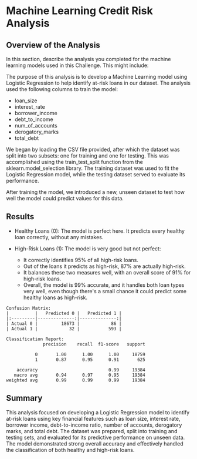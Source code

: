 # Machine Learning Credit Risk Analysis

## Overview of the Analysis

In this section, describe the analysis you completed for the machine learning models used in this Challenge. This might include:

The purpose of this analysis is to develop a Machine Learning model using Logistic Regression to help identify at-risk loans in our dataset. The analysis used the following columns to train the model:

- loan_size
- interest_rate	
- borrower_income	
- debt_to_income	
- num_of_accounts
- derogatory_marks
- total_debt

We began by loading the CSV file provided, after which the dataset was split into two subsets: one for training and one for testing. This was accomplished using the train_test_split function from the sklearn.model_selection library. The training dataset was used to fit the Logistic Regression model, while the testing dataset served to evaluate its performance.

After training the model, we introduced a new, unseen dataset to test how well the model could predict values for this data.


## Results

- Healthy Loans (0): The model is perfect here. It predicts every healthy loan correctly, without any mistakes.

- High-Risk Loans (1): The model is very good but not perfect:

    - It correctly identifies 95% of all high-risk loans.
    - Out of the loans it predicts as high-risk, 87% are actually high-risk.
    - It balances these two measures well, with an overall score of 91% for high-risk loans.
    - Overall, the model is 99% accurate, and it handles both loan types very well, even though there's a small chance it could predict some healthy loans as high-risk.

```
Confusion Matrix:
|          |   Predicted 0 |   Predicted 1 |
|:---------|--------------:|--------------:|
| Actual 0 |         18673 |            86 |
| Actual 1 |            32 |           593 |

Classification Report:
              precision    recall  f1-score   support

           0       1.00      1.00      1.00     18759
           1       0.87      0.95      0.91       625

    accuracy                           0.99     19384
   macro avg       0.94      0.97      0.95     19384
weighted avg       0.99      0.99      0.99     19384
```


## Summary

This analysis focused on developing a Logistic Regression model to identify at-risk loans using key financial features such as loan size, interest rate, borrower income, debt-to-income ratio, number of accounts, derogatory marks, and total debt. The dataset was prepared, split into training and testing sets, and evaluated for its predictive performance on unseen data. The model demonstrated strong overall accuracy and effectively handled the classification of both healthy and high-risk loans.